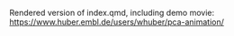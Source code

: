 
Rendered version of index.qmd, including demo movie:
<https://www.huber.embl.de/users/whuber/pca-animation/>